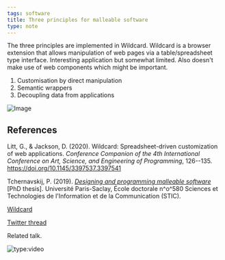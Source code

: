 ```yaml
---
tags: software
title: Three principles for malleable software
type: note
---
```

The three principles are implemented in Wildcard. Wildcard is a browser extension that allows manipulation of web pages via a table/spreadsheet type interface.  Interesting application but somewhat limited. Also doesn't make use of web components which might be important.

1. Customisation by direct manipulation
2. Semantic wrappers
3. Decoupling data from applications

![Image](https://pbs.twimg.com/media/Em9Qw30XEAYxBK9?format=jpg&name=small)


## References

Litt, G., & Jackson, D. (2020). Wildcard: Spreadsheet-driven customization of web applications. *Conference Companion of the 4th International Conference on Art, Science, and Engineering of Programming*, 126--135\. <https://doi.org/10.1145/3397537.3397541>

Tchernavskij, P. (2019). *[Designing and programming malleable software](https://tcher.tech/publications/PhilipTchernavskij_PhDThesis.pdf)* [PhD thesis]. Université Paris-Saclay, École doctorale n^o^580 Sciences et Technologies de l'Information et de la Communication (STIC).

[Wildcard](https://www.geoffreylitt.com/wildcard/#onward-2020-talk)

[Twitter thread](https://twitter.com/geoffreylitt/status/1328375258592710661)

Related talk.

![type:video](https://www.youtube.com/embed/SM26UoK8Ohw?si=6hnHHOq5JlJvnWYS)